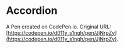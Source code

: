 # Accordion

A Pen created on CodePen.io. Original URL: [https://codepen.io/d011y_s1ngh/pen/JjNrpZy](https://codepen.io/d011y_s1ngh/pen/JjNrpZy).

